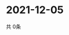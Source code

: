 # 2021-12-05
  共 0条

  <!-- BEGIN -->
  <!-- 最后更新时间Sun Dec 05 2021 12:06:57 GMT+0000 (Coordinated Universal Time) -->
  
  <!-- END -->
  
  